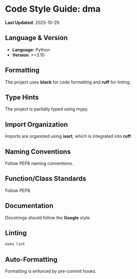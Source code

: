 # Code Style Guide: dma

**Last Updated**: 2025-10-29

## Language & Version

- **Language**: Python
- **Version**: >=3.10

## Formatting

The project uses **black** for code formatting and **ruff** for linting.

## Type Hints

The project is partially typed using mypy.

## Import Organization

Imports are organized using **isort**, which is integrated into **ruff**.

## Naming Conventions

Follow PEP8 naming conventions.

## Function/Class Standards

Follow PEP8.

## Documentation

Docstrings should follow the **Google** style.

## Linting

```bash
make lint
```

## Auto-Formatting

Formatting is enforced by pre-commit hooks.
